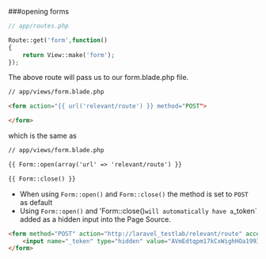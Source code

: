###opening forms

```php
// app/routes.php

Route::get('form',function()
{
	return View::make('form');
});
```

The above route will pass us to our form.blade.php file.

```html
// app/views/form.blade.php

<form action="{{ url('relevant/route') }} method="POST">

</form>
```

which is the same as 

```html
// app/views/form.blade.php

{{ Form::open(array('url' => 'relevant/route') }}

{{ Form::close() }}
```

* When using `Form::open()` and `Form::close()` the method is set to `POST` as default
* Using `Form::open()` and 'Form::close()` will automatically have a `_token` added as a hidden input into the Page Source.


```html
<form method="POST" action="http://laravel_testlab/relevant/route" accept-charset="UTF-8">
	<input name="_token" type="hidden" value="AVmEdtqpm17kCxWighHOa1993moVaX5Gott8hZrP">
</form>
```